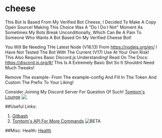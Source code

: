 # cheese
This Bot Is Based From My Verified Bot Cheese, I Decided To Make A Copy Open Source!
Making This Choice Was A "Do I Do I Not" Moment As Sometimes My Bots Break Unconditionally, Which Can Be A Pain To Someone Who Wants A Bot Based On My Verified Cheese Bot!

You Will Be Needing THe Latest Node (V16.13) From https://nodejs.org/en/ I Have Not Tested The Bot With The Current (V17) Use At Your Own Risk! This Also Requires Basic Discord.js Understanding! Read On The Docs: https://discord.js.org/#/ This Is A Extremely Basic Bot So It Shouldnt Need Much Tweaks!

Remove The example- From The example-config And Fill In The Token And Custom The Prefix To Your Liking!


Consider Joining My Discord Server For Question Of Such!
[Tomtom's Lounge](https://discord.gg/Wx9MtttyWu) ![.](https://img.shields.io/discord/925819962004750336?style=for-the-badge)


##Useful Links:
1. [Gitbash](https://gitforwindows.org/)
2. [Tomtom's API For More Commands](http://tomtomvader298.uk/api/api.html) ![BETA](https://img.shields.io/badge/Status-BETA-purple)


##Misc:
Health: [Health](https://img.shields.io/lgtm/grade/javascript/github/Tomtom-Skywalker/cheese)
